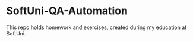 # SoftUni-QA-Automation
This repo holds homework and exercises, created during my education at SoftUni.
